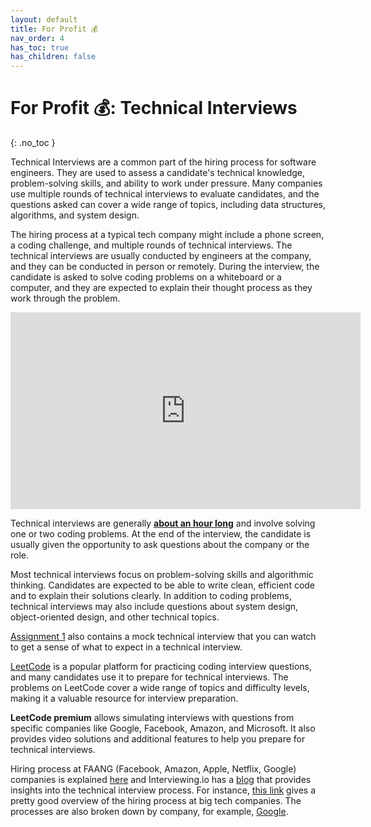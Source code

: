 ```yaml
---
layout: default
title: For Profit 💰
nav_order: 4
has_toc: true
has_children: false
---
```


# **For Profit** 💰: Technical Interviews
{: .no_toc }

Technical Interviews are a common part of the hiring process for software engineers. They are used to assess a candidate's technical knowledge, problem-solving skills, and ability to work under pressure. Many companies use multiple rounds of technical interviews to evaluate candidates, and the questions asked can cover a wide range of topics, including data structures, algorithms, and system design.

The hiring process at a typical tech company might include a phone screen, a coding challenge, and multiple rounds of technical interviews. The technical interviews are usually conducted by engineers at the company, and they can be conducted in person or remotely. During the interview, the candidate is asked to solve coding problems on a whiteboard or a computer, and they are expected to explain their thought process as they work through the problem.


<center>

<iframe width="560" height="315" src="https://www.youtube.com/embed/1t1_a1BZ04o?si=U-JRnyz2buy1HQqC" title="YouTube video player" frameborder="0" allow="accelerometer; autoplay; clipboard-write; encrypted-media; gyroscope; picture-in-picture; web-share" referrerpolicy="strict-origin-when-cross-origin" allowfullscreen></iframe>

</center>

Technical interviews are generally <u><b>about an hour long</b></u> and involve solving one or two coding problems. At the end of the interview, the candidate is usually given the opportunity to ask questions about the company or the role.


Most technical interviews focus on problem-solving skills and algorithmic thinking. Candidates are expected to be able to write clean, efficient code and to explain their solutions clearly. In addition to coding problems, technical interviews may also include questions about system design, object-oriented design, and other technical topics.

[Assignment 1](assignments/assignment1.html) also contains a mock technical interview that you can watch to get a sense of what to expect in a technical interview.

[LeetCode](https://leetcode.com/) is a popular platform for practicing coding interview questions, and many candidates use it to prepare for technical interviews. The problems on LeetCode cover a wide range of topics and difficulty levels, making it a valuable resource for interview preparation.

**LeetCode premium** allows simulating interviews with questions from specific companies like Google, Facebook, Amazon, and Microsoft. It also provides video solutions and additional features to help you prepare for technical interviews.

Hiring process at FAANG (Facebook, Amazon, Apple, Netflix, Google) companies is explained [here](https://www.stratascratch.com/blog/hiring-in-faang-companies-and-knowing-when-you-re-ready/) and Interviewing.io has a [blog](https://blog.interviewing.io/) that provides insights into the technical interview process. For instance, [this link](https://interviewing.io/guides/hiring-process/) gives a pretty good overview of the hiring process at big tech companies. The processes are also broken down by company, for example, [Google](https://interviewing.io/guides/hiring-process/google).


<!-- 1. TOC 
{:toc}




## Prefix Sum

	Find the Highest Altitude
	Solution
	Easy

	Find Pivot Index
	Solution
	Easy




## Bit Manipulation

	Counting Bits
	Solution
	Easy

	Single Number
	Solution
	Easy

	Minimum Flips to Make a OR b Equal to c
	Solution
	Medium

## Trie

	Implement Trie (Prefix Tree)
	Solution
	Medium

	Search Suggestions System
	Solution
	Medium

## Intervals

	Non-overlapping Intervals
	Solution
	Medium

	Minimum Number of Arrows to Burst Balloons
	Solution
	Medium -->
